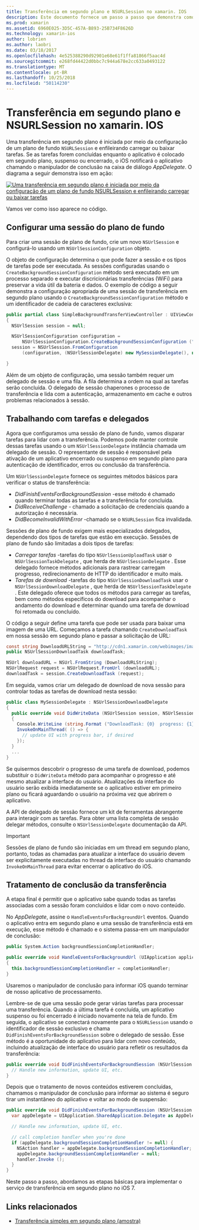 ```yaml
---
title: Transferência em segundo plano e NSURLSession no xamarin. IOS
description: Este documento fornece um passo a passo que demonstra como usar a transferência em segundo plano e NSUrlSession para iniciar o download de uma imagem grande e continuar esse download, quando o aplicativo é colocado em segundo plano.
ms.prod: xamarin
ms.assetid: 6960E025-3D5C-457A-B893-25B734F8626D
ms.technology: xamarin-ios
author: lobrien
ms.author: laobri
ms.date: 03/18/2017
ms.openlocfilehash: 4e525388290d92901e68e61f1ffa81866f5aac4d
ms.sourcegitcommit: e268fd44422d0bbc7c944a678e2cc633a0493122
ms.translationtype: MT
ms.contentlocale: pt-BR
ms.lasthandoff: 10/25/2018
ms.locfileid: "50114230"
---
```

# <a name="background-transfer-and-nsurlsession-in-xamarinios"></a>Transferência em segundo plano e NSURLSession no xamarin. IOS

Uma transferência em segundo plano é iniciada por meio da configuração de um plano de fundo `NSURLSession` e enfileirando carregar ou baixar tarefas. Se as tarefas forem concluídas enquanto o aplicativo é colocado em segundo plano, suspenso ou encerrado, o iOS notificará o aplicativo chamando o manipulador de conclusão na caixa de diálogo *AppDelegate*. O diagrama a seguir demonstra isso em ação:

 [![](background-transfer-walkthrough-images/transfer.png "Uma transferência em segundo plano é iniciada por meio da configuração de um plano de fundo NSURLSession e enfileirando carregar ou baixar tarefas")](background-transfer-walkthrough-images/transfer.png#lightbox)

Vamos ver como isso aparece no código.

## <a name="configuring-a-background-session"></a>Configurar uma sessão do plano de fundo

Para criar uma sessão de plano de fundo, crie um novo `NSUrlSession` e configurá-lo usando um `NSUrlSessionConfiguration` objeto.

O objeto de configuração determina o que pode fazer a sessão e os tipos de tarefas pode ser executada.
As sessões configuradas usando o `CreateBackgroundSessionConfiguration` método será executado em um processo separado e executar discricionárias transferências (WiFi) para preservar a vida útil da bateria e dados.
O exemplo de código a seguir demonstra a configuração apropriada de uma sessão de transferência em segundo plano usando o `CreateBackgroundSessionConfiguration` método e um identificador de cadeia de caracteres exclusiva:

```csharp
public partial class SimpleBackgroundTransferViewController : UIViewController
{
  NSUrlSession session = null;

  NSUrlSessionConfiguration configuration =
      NSUrlSessionConfiguration.CreateBackgroundSessionConfiguration ("com.SimpleBackgroundTransfer.BackgroundSession");
  session = NSUrlSession.FromConfiguration
      (configuration, (NSUrlSessionDelegate) new MySessionDelegate(), new NSOperationQueue());

}
```

Além de um objeto de configuração, uma sessão também requer um delegado de sessão e uma fila.
A fila determina a ordem na qual as tarefas serão concluída. O delegado de sessão chaperones o processo de transferência e lida com a autenticação, armazenamento em cache e outros problemas relacionados à sessão.

## <a name="working-with-tasks-and-delegates"></a>Trabalhando com tarefas e delegados

Agora que configuramos uma sessão de plano de fundo, vamos disparar tarefas para lidar com a transferência. Podemos pode manter controle dessas tarefas usando o um `NSUrlSessionDelegate` instância chamada um delegado de sessão. O representante de sessão é responsável pela ativação de um aplicativo encerrado ou suspenso em segundo plano para autenticação de identificador, erros ou conclusão da transferência.

Um `NSUrlSessionDelegate` fornece os seguintes métodos básicos para verificar o status de transferência:

-  *DidFinishEventsForBackgroundSession* -esse método é chamado quando terminar todas as tarefas e a transferência for concluída.
-  *DidReceiveChallenge* - chamado a solicitação de credenciais quando a autorização é necessária.
-  *DidBecomeInvalidWithError* -chamado se o `NSURLSession` fica invalidada.


Sessões de plano de fundo exigem mais especializados delegados, dependendo dos tipos de tarefas que estão em execução. Sessões de plano de fundo são limitadas a dois tipos de tarefas:

-  *Carregar tarefas* -tarefas do tipo `NSUrlSessionUploadTask` usar o `NSUrlSessionTaskDelegate` , que herda de `NSUrlSessionDelegate` . Esse delegado fornece métodos adicionais para rastrear carregam progresso, redirecionamento de HTTP do identificador e muito mais.
-  *Tarefas de download* -tarefas do tipo `NSUrlSessionDownloadTask` usar o `NSUrlSessionDownloadDelegate` , que herda de `NSUrlSessionTaskDelegate` . Este delegado oferece que todos os métodos para carregar as tarefas, bem como métodos específicos do download para acompanhar o andamento do download e determinar quando uma tarefa de download foi retomada ou concluído.


O código a seguir define uma tarefa que pode ser usada para baixar uma imagem de uma URL. Começamos a tarefa chamando `CreateDownloadTask` em nossa sessão em segundo plano e passar a solicitação de URL:

```csharp
const string DownloadURLString = "http://cdn1.xamarin.com/webimages/images/xamarin.png";
public NSUrlSessionDownloadTask downloadTask;

NSUrl downloadURL = NSUrl.FromString (DownloadURLString);
NSUrlRequest request = NSUrlRequest.FromUrl (downloadURL);
downloadTask = session.CreateDownloadTask (request);
```

Em seguida, vamos criar um delegado de download de nova sessão para controlar todas as tarefas de download nesta sessão:

```csharp
public class MySessionDelegate : NSUrlSessionDownloadDelegate
{
  public override void DidWriteData (NSUrlSession session, NSUrlSessionDownloadTask downloadTask, long bytesWritten, long totalBytesWritten, long totalBytesExpectedToWrite)
  {
    Console.WriteLine (string.Format ("DownloadTask: {0}  progress: {1}", downloadTask, progress));
    InvokeOnMainThread( () => {
      // update UI with progress bar, if desired
    });
  }
  ...
}
```

Se quisermos descobrir o progresso de uma tarefa de download, podemos substituir o `DidWriteData` método para acompanhar o progresso e até mesmo atualizar a interface do usuário. Atualizações da interface do usuário serão exibida imediatamente se o aplicativo estiver em primeiro plano ou ficará aguardando o usuário na próxima vez que abrirem o aplicativo.

A API de delegado de sessão fornece um kit de ferramentas abrangente para interagir com as tarefas. Para obter uma lista completa de sessão delegar métodos, consulte o `NSUrlSessionDelegate` documentação da API.

> [!IMPORTANT]
> Sessões de plano de fundo são iniciadas em um thread em segundo plano, portanto, todas as chamadas para atualizar a interface do usuário devem ser explicitamente executadas no thread da interface do usuário chamando `InvokeOnMainThread` para evitar encerrar o aplicativo do iOS. 


## <a name="handling-transfer-completion"></a>Tratamento de conclusão da transferência

A etapa final é permitir que o aplicativo sabe quando todas as tarefas associadas com a sessão foram concluídos e lidar com o novo conteúdo.

No *AppDelegate*, assine o `HandleEventsForBackgroundUrl` eventos. Quando o aplicativo entra em segundo plano e uma sessão de transferência está em execução, esse método é chamado e o sistema passa-em um manipulador de conclusão:

```csharp
public System.Action backgroundSessionCompletionHandler;

public override void HandleEventsForBackgroundUrl (UIApplication application, string sessionIdentifier, System.Action completionHandler)
{
  this.backgroundSessionCompletionHandler = completionHandler;
}
```

Usaremos o manipulador de conclusão para informar iOS quando terminar de nosso aplicativo de processamento.

Lembre-se de que uma sessão pode gerar várias tarefas para processar uma transferência. Quando a última tarefa é concluída, um aplicativo suspenso ou foi encerrado é iniciado novamente na tela de fundo. Em seguida, o aplicativo se conectará novamente para o `NSURLSession` usando o identificador de sessão exclusivo e chama `DidFinishEventsForBackgroundSession` sobre o delegado de sessão. Esse método é a oportunidade do aplicativo para lidar com novo conteúdo, incluindo atualização de interface do usuário para refletir os resultados da transferência:

```csharp
public override void DidFinishEventsForBackgroundSession (NSUrlSession session) {
  // Handle new information, update UI, etc.
}
```

Depois que o tratamento de novos conteúdos estiverem concluídas, chamamos o manipulador de conclusão para informar ao sistema é seguro tirar um instantâneo do aplicativo e voltar ao modo de suspensão:

```csharp
public override void DidFinishEventsForBackgroundSession (NSUrlSession session) {
  var appDelegate = UIApplication.SharedApplication.Delegate as AppDelegate;

  // Handle new information, update UI, etc.

  // call completion handler when you're done
  if (appDelegate.backgroundSessionCompletionHandler != null) {
    NSAction handler = appDelegate.backgroundSessionCompletionHandler;
    appDelegate.backgroundSessionCompletionHandler = null;
    handler.Invoke ();
  }
}
```

Neste passo a passo, abordamos as etapas básicas para implementar o serviço de transferência em segundo plano no iOS 7.



## <a name="related-links"></a>Links relacionados

- [Transferência simples em segundo plano (amostra)](https://developer.xamarin.com/samples/monotouch/SimpleBackgroundTransfer/)
